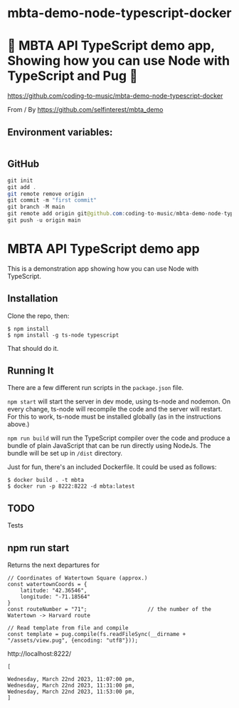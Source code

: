 # mbta-demo-node-typescript-docker

# 🚀 MBTA API TypeScript demo app, Showing how you can use Node with TypeScript and Pug 🚀

https://github.com/coding-to-music/mbta-demo-node-typescript-docker

From / By https://github.com/selfinterest/mbta_demo


## Environment variables:

```java

```

## GitHub

```java
git init
git add .
git remote remove origin
git commit -m "first commit"
git branch -M main
git remote add origin git@github.com:coding-to-music/mbta-demo-node-typescript-docker.git
git push -u origin main
```

MBTA API TypeScript demo app
===================
This is a demonstration app showing how you can use Node with TypeScript.

Installation
------------
Clone the repo, then:
```
$ npm install
$ npm install -g ts-node typescript
```
That should do it.

Running It
-------------
There are a few different run scripts in the `package.json` file.

`npm start` will start the server in dev mode, using ts-node and nodemon. On every change, ts-node will recompile the code and the server will restart. For this to work, ts-node must be installed globally (as in the instructions above.)

`npm run build` will run the TypeScript compiler over the code and produce a bundle of plain JavaScript that can be run directly using NodeJs. The bundle will be set up in `/dist` directory.

Just for fun, there's an included Dockerfile. It could be used as follows:
```
$ docker build . -t mbta
$ docker run -p 8222:8222 -d mbta:latest
```

TODO
---------
Tests

## npm run start

Returns the next departures for 

```
// Coordinates of Watertown Square (approx.)
const watertownCoords = {
    latitude: "42.36546",
    longitude: "-71.18564"
}
const routeNumber = "71";                   // the number of the Watertown -> Harvard route 

// Read template from file and compile
const template = pug.compile(fs.readFileSync(__dirname + "/assets/view.pug", {encoding: "utf8"}));
```

http://localhost:8222/

```
[

Wednesday, March 22nd 2023, 11:07:00 pm,
Wednesday, March 22nd 2023, 11:31:00 pm,
Wednesday, March 22nd 2023, 11:53:00 pm,
]
```